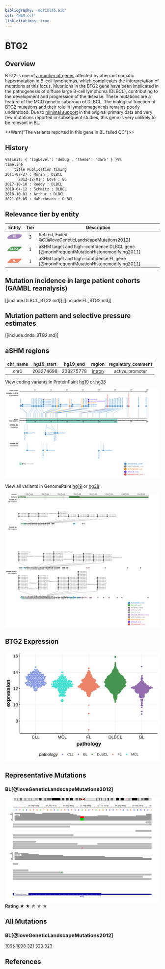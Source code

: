 ```yaml
---
bibliography: 'morinlab.bib'
csl: 'NLM.csl'
link-citations: true
---
```

# BTG2

## Overview
BTG2 is one of [a number of genes](https://github.com/morinlab/LLMPP/wiki/ashm) affected by aberrant somatic hypermutation in B-cell lymphomas, which complicates the interpretation of mutations at this locus. Mutations in the BTG2 gene have been implicated in the pathogenesis of diffuse large B-cell lymphoma (DLBCL), contributing to the development and progression of the disease. These mutations are a feature of the MCD genetic subgroup of DLBCL. The biological function of BTG2 mutations and their role in lymphomagenesis remains poorly understood. Due to [minimal support](BTG2#representative-mutations) in the original primary data and very few mutations reported in subsequent studies, this gene is very unlikely to be relevant in BL. 

<<Warn("The variants reported in this gene in BL failed QC")>>

## History

```mermaid
%%{init: { 'logLevel': 'debug', 'theme': 'dark' } }%%
timeline
    title Publication timing
2011-07-27 : Morin : DLBCL
      2012-12-01 : Love : BL
2017-10-10 : Reddy : DLBCL
2018-04-12 : Schmitz : DLBCL
2018-10-01 : Arthur : DLBCL
2021-05-05 : Hubschmann : DLBCL
```

## Relevance tier by entity

|Entity|Tier|Description                           |
|:------:|:----:|--------------------------------------|
|![BL](images/icons/BL_tier2.png)    |3 | Retired, Failed QC[@loveGeneticLandscapeMutations2012]|
|![DLBCL](images/icons/DLBCL_tier1.png) |1 | aSHM target and high-confidence DLBCL gene            [@morinFrequentMutationHistonemodifying2011]|
|![FL](images/icons/FL_tier1.png)    |1 | aSHM target and high-confidence FL gene               [@morinFrequentMutationHistonemodifying2011]|

## Mutation incidence in large patient cohorts (GAMBL reanalysis)

[[include:DLBCL_BTG2.md]]
[[include:FL_BTG2.md]]

## Mutation pattern and selective pressure estimates

[[include:dnds_BTG2.md]]

## aSHM regions

|chr_name|hg19_start|hg19_end |region                                                                                        |regulatory_comment|
|:--------:|:----------:|:---------:|:----------------------------------------------------------------------------------------------:|:------------------:|
|chr1    |203274698 |203275778|[intron](https://genome.ucsc.edu/s/rdmorin/GAMBL%20hg19?position=chr1%3A203274698%2D203275778)|active_promoter   |



View coding variants in ProteinPaint [hg19](https://morinlab.github.io/LLMPP/GAMBL/BTG2_protein.html)  or [hg38](https://morinlab.github.io/LLMPP/GAMBL/BTG2_protein_hg38.html)

![](images/proteinpaint/BTG2_NM_006763.svg)

View all variants in GenomePaint [hg19](https://morinlab.github.io/LLMPP/GAMBL/BTG2.html)  or [hg38](https://morinlab.github.io/LLMPP/GAMBL/BTG2_hg38.html)

![](images/proteinpaint/BTG2.svg)

## BTG2 Expression
![](images/gene_expression/BTG2_by_pathology.svg)

## Representative Mutations

### BL[@loveGeneticLandscapeMutations2012]

![](primary/Love_BTG2.svg)
**Rating**
&starf; &starf; &star; &star; &star;

## All Mutations

### BL[@loveGeneticLandscapeMutations2012]

[1065](https://www.bcgsc.ca/downloads/morinlab/GAMBL/Love/1065_reports.html)
[1098](https://www.bcgsc.ca/downloads/morinlab/GAMBL/Love/1098_reports.html)
[321](https://www.bcgsc.ca/downloads/morinlab/GAMBL/Love/321_reports.html)
[323](https://www.bcgsc.ca/downloads/morinlab/GAMBL/Love/323_reports.html)
[323](https://www.bcgsc.ca/downloads/morinlab/GAMBL/Love/323_reports.html)

## References

<!-- ORIGIN: morinFrequentMutationHistonemodifying2011 -->
<!-- DLBCL: morinFrequentMutationHistonemodifying2011 -->
<!-- BL: loveGeneticLandscapeMutations2012 -->
<!-- FL: morinFrequentMutationHistonemodifying2011 -->
